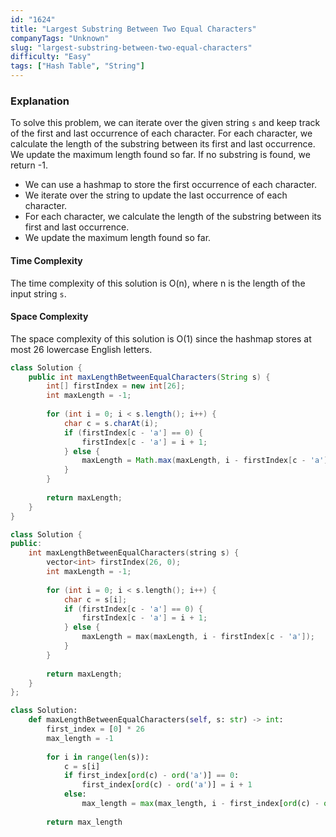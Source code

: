```yaml
---
id: "1624"
title: "Largest Substring Between Two Equal Characters"
companyTags: "Unknown"
slug: "largest-substring-between-two-equal-characters"
difficulty: "Easy"
tags: ["Hash Table", "String"]
---
```


### Explanation
To solve this problem, we can iterate over the given string `s` and keep track of the first and last occurrence of each character. For each character, we calculate the length of the substring between its first and last occurrence. We update the maximum length found so far. If no substring is found, we return -1.

- We can use a hashmap to store the first occurrence of each character.
- We iterate over the string to update the last occurrence of each character.
- For each character, we calculate the length of the substring between its first and last occurrence.
- We update the maximum length found so far.

#### Time Complexity
The time complexity of this solution is O(n), where n is the length of the input string `s`.

#### Space Complexity
The space complexity of this solution is O(1) since the hashmap stores at most 26 lowercase English letters.
```java
class Solution {
    public int maxLengthBetweenEqualCharacters(String s) {
        int[] firstIndex = new int[26];
        int maxLength = -1;
        
        for (int i = 0; i < s.length(); i++) {
            char c = s.charAt(i);
            if (firstIndex[c - 'a'] == 0) {
                firstIndex[c - 'a'] = i + 1;
            } else {
                maxLength = Math.max(maxLength, i - firstIndex[c - 'a']);
            }
        }
        
        return maxLength;
    }
}
```

```cpp
class Solution {
public:
    int maxLengthBetweenEqualCharacters(string s) {
        vector<int> firstIndex(26, 0);
        int maxLength = -1;
        
        for (int i = 0; i < s.length(); i++) {
            char c = s[i];
            if (firstIndex[c - 'a'] == 0) {
                firstIndex[c - 'a'] = i + 1;
            } else {
                maxLength = max(maxLength, i - firstIndex[c - 'a']);
            }
        }
        
        return maxLength;
    }
};
```

```python
class Solution:
    def maxLengthBetweenEqualCharacters(self, s: str) -> int:
        first_index = [0] * 26
        max_length = -1
        
        for i in range(len(s)):
            c = s[i]
            if first_index[ord(c) - ord('a')] == 0:
                first_index[ord(c) - ord('a')] = i + 1
            else:
                max_length = max(max_length, i - first_index[ord(c) - ord('a')])
        
        return max_length
```